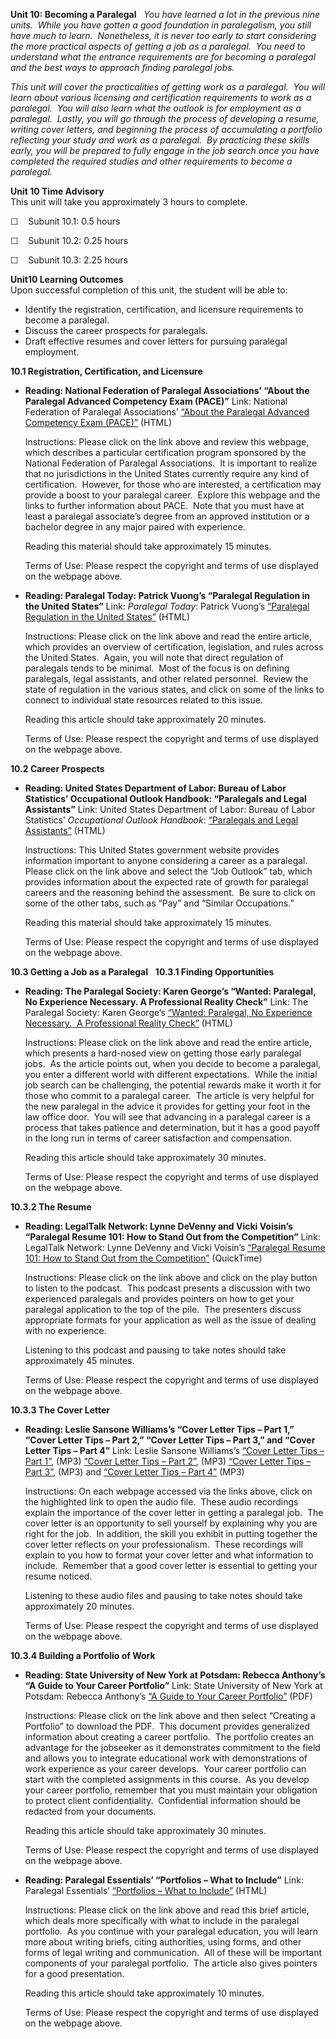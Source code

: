 **Unit 10: Becoming a Paralegal** <span id="10"></span> 
*You have learned a lot in the previous nine units.  While you have
gotten a good foundation in paralegalism, you still have much to learn. 
Nonetheless, it is never too early to start considering the more
practical aspects of getting a job as a paralegal.  You need to
understand what the entrance requirements are for becoming a paralegal
and the best ways to approach finding paralegal jobs.*  
  
 *This unit will cover the practicalities of getting work as a
paralegal.  You will learn about various licensing and certification
requirements to work as a paralegal.  You will also learn what the
outlook is for employment as a paralegal.  Lastly, you will go through
the process of developing a resume, writing cover letters, and beginning
the process of accumulating a portfolio reflecting your study and work
as a paralegal.  By practicing these skills early, you will be prepared
to fully engage in the job search once you have completed the required
studies and other requirements to become a paralegal.*

**Unit 10 Time Advisory**  
This unit will take you approximately 3 hours to complete.  
  
 ☐    Subunit 10.1: 0.5 hours  
  
 ☐    Subunit 10.2: 0.25 hours  
  
 ☐    Subunit 10.3: 2.25 hours

**Unit10 Learning Outcomes**  
Upon successful completion of this unit, the student will be able to:
-   Identify the registration, certification, and licensure requirements
    to become a paralegal.
-   Discuss the career prospects for paralegals.
-   Draft effective resumes and cover letters for pursuing paralegal
    employment.

**10.1 Registration, Certification, and Licensure** <span
id="10.1"></span> 
-   **Reading: National Federation of Paralegal Associations’ “About the
    Paralegal Advanced Competency Exam (PACE)”**
    Link: National Federation of Paralegal Associations’ [“About the
    Paralegal Advanced Competency Exam
    (PACE)”](http://www.paralegals.org/default.asp?page=20) (HTML)  
      
     Instructions: Please click on the link above and review this
    webpage, which describes a particular certification program
    sponsored by the National Federation of Paralegal Associations.  It
    is important to realize that no jurisdictions in the United States
    currently require any kind of certification.  However, for those who
    are interested, a certification may provide a boost to your
    paralegal career.  Explore this webpage and the links to further
    information about PACE.  Note that you must have at least a
    paralegal associate’s degree from an approved institution or a
    bachelor degree in any major paired with experience.  
      
     Reading this material should take approximately 15 minutes.  
      
     Terms of Use: Please respect the copyright and terms of use
    displayed on the webpage above.

-   **Reading: Paralegal Today: Patrick Vuong’s “Paralegal Regulation in
    the United States”**
    Link: *Paralegal Today*: Patrick Vuong’s [“Paralegal Regulation in
    the United
    States”](http://paralegaltoday.com/issue_archive/features/feature1_ma06.htm)
    (HTML)  
      
     Instructions: Please click on the link above and read the entire
    article, which provides an overview of certification, legislation,
    and rules across the United States.  Again, you will note that
    direct regulation of paralegals tends to be minimal.  Most of the
    focus is on defining paralegals, legal assistants, and other related
    personnel.  Review the state of regulation in the various states,
    and click on some of the links to connect to individual state
    resources related to this issue.  
      
     Reading this article should take approximately 20 minutes.  
      
     Terms of Use: Please respect the copyright and terms of use
    displayed on the webpage above.

**10.2 Career Prospects** <span id="10.2"></span> 
-   **Reading: United States Department of Labor: Bureau of Labor
    Statistics’ Occupational Outlook Handbook: “Paralegals and Legal
    Assistants”**
    Link: United States Department of Labor: Bureau of Labor Statistics’
    *Occupational Outlook Handbook*: [“Paralegals and Legal
    Assistants”](http://www.bls.gov/ooh/Legal/Paralegals-and-legal-assistants.htm#tab-6)
    (HTML)  
      
     Instructions: This United States government website provides
    information important to anyone considering a career as a
    paralegal.  Please click on the link above and select the “Job
    Outlook” tab, which provides information about the expected rate of
    growth for paralegal careers and the reasoning behind the
    assessment.  Be sure to click on some of the other tabs, such as
    “Pay” and “Similar Occupations.”  
      
     Reading this material should take approximately 15 minutes.  
      
     Terms of Use: Please respect the copyright and terms of use
    displayed on the webpage above.

**10.3 Getting a Job as a Paralegal** <span id="10.3"></span> 
**10.3.1 Finding Opportunities** <span id="10.3.1"></span> 
-   **Reading: The Paralegal Society: Karen George’s “Wanted: Paralegal,
    No Experience Necessary. A Professional Reality Check”**
    Link: The Paralegal Society: Karen George’s [“Wanted: Paralegal, No
    Experience Necessary.  A Professional
    Reality Check”](https://theparalegalsociety.wordpress.com/2011/10/16/%E2%80%9Cwanted-paralegal-no-experience-necessary-a-professional-reality-check-%E2%80%9D/)
    (HTML)  
      
     Instructions: Please click on the link above and read the entire
    article, which presents a hard-nosed view on getting those early
    paralegal jobs.  As the article points out, when you decide to
    become a paralegal, you enter a different world with different
    expectations.  While the initial job search can be challenging, the
    potential rewards make it worth it for those who commit to a
    paralegal career.  The article is very helpful for the new paralegal
    in the advice it provides for getting your foot in the law office
    door.  You will see that advancing in a paralegal career is a
    process that takes patience and determination, but it has a good
    payoff in the long run in terms of career satisfaction and
    compensation.  
      
     Reading this article should take approximately 30 minutes.  
      
     Terms of Use: Please respect the copyright and terms of use
    displayed on the webpage above.

**10.3.2 The Resume** <span id="10.3.2"></span> 
-   **Reading: LegalTalk Network: Lynne DeVenny and Vicki Voisin’s
    “Paralegal Resume 101: How to Stand Out from the Competition”**
    Link: LegalTalk Network: Lynne DeVenny and Vicki Voisin’s
    [“Paralegal Resume 101: How to Stand Out from the
    Competition”](http://legaltalknetwork.com/podcasts/paralegal-voice/2011/09/paralegal-resume-101-how-to-stand-out-from-the-competition/)
    (QuickTime)  
      
     Instructions: Please click on the link above and click on the play
    button to listen to the podcast.  This podcast presents a discussion
    with two experienced paralegals and provides pointers on how to get
    your paralegal application to the top of the pile.  The presenters
    discuss appropriate formats for your application as well as the
    issue of dealing with no experience.  
      
     Listening to this podcast and pausing to take notes should take
    approximately 45 minutes.  
      
     Terms of Use: Please respect the copyright and terms of use
    displayed on the webpage above.

**10.3.3 The Cover Letter** <span id="10.3.3"></span> 
-   **Reading: Leslie Sansone Williams’s “Cover Letter Tips – Part 1,”
    “Cover Letter Tips – Part 2,” “Cover Letter Tips – Part 3,” and
    “Cover Letter Tips – Part 4”**
    Link: Leslie Sansone Williams’s [“Cover Letter Tips – Part
    1”](http://www.lesliesansonewilliams.com/audios/cover-letter-tips-part-1/),
    (MP3) [“Cover Letter Tips – Part
    2”](http://www.lesliesansonewilliams.com/audios/cover-letter-tips-part-2-2/), (MP3)
    [“Cover Letter Tips – Part
    3”](http://www.lesliesansonewilliams.com/audios/cover-letter-tips-part-3-2/),
    (MP3) and [“Cover Letter Tips – Part
    4”](http://www.lesliesansonewilliams.com/audios/cover-letter-tips-part-4-2/)
    (MP3)  
      
     Instructions: On each webpage accessed via the links above, click
    on the highlighted link to open the audio file.  These audio
    recordings explain the importance of the cover letter in getting a
    paralegal job.  The cover letter is an opportunity to sell yourself
    by explaining why you are right for the job.  In addition, the skill
    you exhibit in putting together the cover letter reflects on your
    professionalism.  These recordings will explain to you how to format
    your cover letter and what information to include.  Remember that a
    good cover letter is essential to getting your resume noticed.  
      
     Listening to these audio files and pausing to take notes should
    take approximately 20 minutes.  
      
     Terms of Use: Please respect the copyright and terms of use
    displayed on the webpage above.

**10.3.4 Building a Portfolio of Work** <span id="10.3.4"></span> 
-   **Reading: State University of New York at Potsdam: Rebecca
    Anthony’s “A Guide to Your Career Portfolio”**
    Link: State University of New York at Potsdam: Rebecca Anthony’s [“A
    Guide to Your Career
    Portfolio”](http://www.potsdam.edu/offices/career/prepare/upload/Portfolio-Guide.pdf)
    (PDF)  
      
     Instructions: Please click on the link above and then select
    “Creating a Portfolio” to download the PDF.  This document provides
    generalized information about creating a career portfolio.  The
    portfolio creates an advantage for the jobseeker as it demonstrates
    commitment to the field and allows you to integrate educational work
    with demonstrations of work experience as your career develops. 
    Your career portfolio can start with the completed assignments in
    this course.  As you develop your career portfolio, remember that
    you must maintain your obligation to protect client confidentiality.
     Confidential information should be redacted from your documents.  
      
     Reading this article should take approximately 30 minutes.  
      
     Terms of Use: Please respect the copyright and terms of use
    displayed on the webpage above.

-   **Reading: Paralegal Essentials’ “Portfolios – What to Include”**
    Link: Paralegal Essentials’ [“Portfolios – What to
    Include”](http://paralegalessentials.wordpress.com/tag/writing-samples/)
    (HTML)  
      
     Instructions: Please click on the link above and read this brief
    article, which deals more specifically with what to include in the
    paralegal portfolio.  As you continue with your paralegal education,
    you will learn more about writing briefs, citing authorities, using
    forms, and other forms of legal writing and communication.  All of
    these will be important components of your paralegal portfolio.  The
    article also gives pointers for a good presentation.  
      
     Reading this article should take approximately 10 minutes.  
      
     Terms of Use: Please respect the copyright and terms of use
    displayed on the webpage above.


